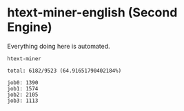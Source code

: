 # htext-miner-english (Second Engine)

Everything doing here is automated.

```
htext-miner

total: 6182/9523 (64.91651790402184%)

job0: 1390
job1: 1574
job2: 2105
job3: 1113
```